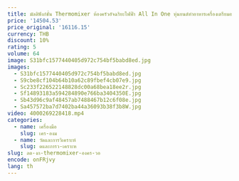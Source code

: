 ```yaml
---
title: มัลติฟังก์ชั่น Thermomixer ห้องครัวอัจฉริยะไฟฟ้า All In One หุ่นยนต์ทําอาหารเครื่องเตรียมอาหาร
price: '14504.53'
price_original: '16116.15'
currency: THB
discount: 10%
rating: 5
volume: 64
image: S31bfc1577440405d972c754bf5babd8ed.jpg
images:
  - S31bfc1577440405d972c754bf5babd8ed.jpg
  - S9cbe8cf104b64b10a62c89fbef4cb07e9.jpg
  - Sc233f226522148828dc00a68bea18ee2r.jpg
  - Sf14893183a594284890e766ba3404350E.jpg
  - Sb43d96c9af48457ab7488467b12c6f08e.jpg
  - Sa457572ba7d7402ba44a36093b38f3b8W.jpg
video: 4000269228418.mp4
categories:
  - name: เครื่องมือ
    slug: เคร-องม
  - name: วัดและการวิเคราะห์
    slug: ดและการว-เคราะห
slug: ลต-งก-thermomixer-องคร-วอ
encode: onFRjvy
lang: th
---
```

  